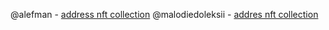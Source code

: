 @alefman - [address nft collection](https://testnet.getgems.io/collection/EQBsaviU89uTy1NCTyMe8GXIB3LrGy7CgInoAI7rGjVR1tLm)
@malodiedoleksii - [addres nft collection](https://testnet.getgems.io/collection/EQDlsfqkOhj0IhIChbUkeyfJM03BdvxapLCyUjlAHWOOHIR1)